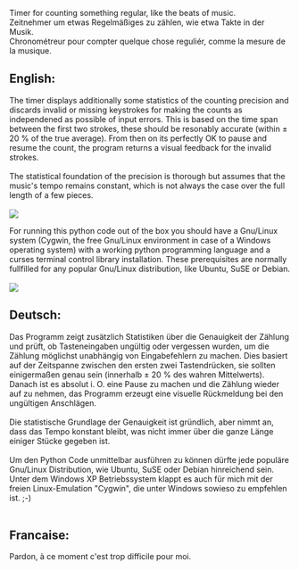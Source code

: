 Timer for counting something regular, like the beats of music.<br>
Zeitnehmer um etwas Regelmäßiges zu zählen, wie etwa Takte in der Musik.<br>
Chronométreur pour compter quelque chose reguliér, comme la mesure de la musique.<br>

<h2>English:</h2>
The timer displays additionally some statistics of the counting precision and discards invalid or missing keystrokes for making the counts as independened as possible of input errors.  This is based on the time span between the first two strokes, these should be resonably accurate (within ± 20 % of the true average).  From then on its perfectly OK to pause and resume the count, the program returns a visual feedback for the invalid strokes.<br>
<br>
The statistical foundation of the precision is thorough but assumes that the music's tempo remains constant, which is not always the case over the full length of a few pieces.<br>
<br>
<img src='http://www.duenenhof-wilhelm.de/dieter/bpm-counter/bpm-counter.jpg'>

For running this python code out of the box you should have a Gnu/Linux system (Cygwin, the free Gnu/Linux environment in case of a Windows operating system) with a working python programming language and a curses terminal control library installation.  These prerequisites are normally fullfilled for any popular Gnu/Linux distribution, like Ubuntu, SuSE or Debian.<br>
<br>
<img src='http://www.duenenhof-wilhelm.de/dieter/bpm-counter/cygwin.jpg'>

<h2>Deutsch:</h2>
Das Programm zeigt zusätzlich Statistiken über die Genauigkeit der Zählung und prüft, ob Tasteneingaben ungültig oder vergessen wurden, um die Zählung möglichst unabhängig von Eingabefehlern zu machen.  Dies basiert auf der Zeitspanne zwischen den ersten zwei Tastendrücken, sie sollten einigermaßen genau sein (innerhalb ± 20 % des wahren Mittelwerts).  Danach ist es absolut i. O. eine Pause zu machen und die Zählung wieder auf zu nehmen, das Programm erzeugt eine visuelle Rückmeldung bei den ungültigen Anschlägen.<br>
<br>
Die statistische Grundlage der Genauigkeit ist gründlich, aber nimmt an, dass das Tempo konstant bleibt, was nicht immer über die ganze Länge einiger Stücke gegeben ist.<br>
<br>
Um den Python Code unmittelbar ausführen zu können dürfte jede populäre Gnu/Linux Distribution, wie Ubuntu, SuSE oder Debian hinreichend sein.  Unter dem Windows XP Betriebssystem klappt es auch für mich mit der freien Linux-Emulation "Cygwin", die unter Windows sowieso zu empfehlen ist. ;-)<br>
<br>
<h2>Francaise:</h2>
Pardon, à ce moment c'est trop difficile pour moi.
